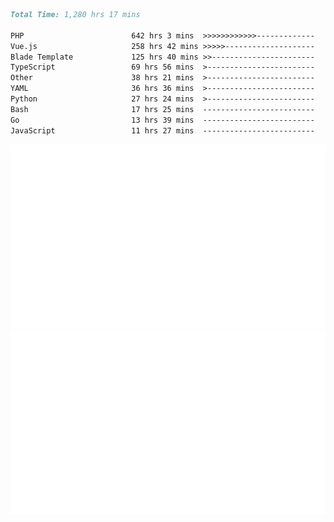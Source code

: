 <!--START_SECTION:waka-->

```markdown
Total Time: 1,280 hrs 17 mins

PHP                        642 hrs 3 mins  >>>>>>>>>>>>-------------   48.69 %
Vue.js                     258 hrs 42 mins >>>>>--------------------   19.62 %
Blade Template             125 hrs 40 mins >>-----------------------   09.53 %
TypeScript                 69 hrs 56 mins  >------------------------   05.30 %
Other                      38 hrs 21 mins  >------------------------   02.91 %
YAML                       36 hrs 36 mins  >------------------------   02.78 %
Python                     27 hrs 24 mins  >------------------------   02.08 %
Bash                       17 hrs 25 mins  -------------------------   01.32 %
Go                         13 hrs 39 mins  -------------------------   01.04 %
JavaScript                 11 hrs 27 mins  -------------------------   00.87 %
```

<!--END_SECTION:waka-->
<p align="center">
    <img src="https://raw.githubusercontent.com/rjp2525/rjp2525/output/generated/overview.svg">
    <img src="https://raw.githubusercontent.com/rjp2525/rjp2525/output/generated/languages.svg">
</p>
